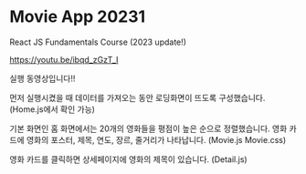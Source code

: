 # Movie App 20231

React JS Fundamentals Course (2023 update!)

https://youtu.be/ibqd_zGzT_I

실행 동영상입니다!!

먼저 실행시켰을 때 데이터를 가져오는 동안 로딩화면이 뜨도록 구성했습니다. (Home.js에서 확인 가능)

기본 화면인 홈 화면에서는 20개의 영화들을 평점이 높은 순으로 정렬했습니다.
영화 카드에 영화의 포스터, 제목, 연도, 장르, 줄거리가 나타납니다. (Movie.js Movie.css)

영화 카드를 클릭하면 상세페이지에 영화의 제목이 있습니다. (Detail.js)
